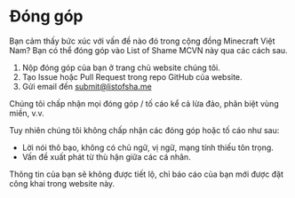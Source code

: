 # Đóng góp
Bạn cảm thấy bức xúc với vấn đề nào đó trong cộng đồng Minecraft Việt Nam? Bạn có thể đóng góp vào List of Shame MCVN này qua các cách sau.

1. Nộp đóng góp của bạn ở trang chủ website chúng tôi.
2. Tạo Issue hoặc Pull Request trong repo GitHub của website.
3. Gửi email đến submit@listofsha.me

Chúng tôi chấp nhận mọi đóng góp / tố cáo kể cả lừa đảo, phân biệt vùng miền, v.v. 

Tuy nhiên chúng tôi không chấp nhận các đóng góp hoặc tố cáo như sau:
- Lời nói thô bạo, không có chủ ngữ, vị ngữ, mạng tính thiếu tôn trọng.
- Vấn đề xuất phát từ thù hận giữa các cá nhân.

Thông tin của bạn sẽ không được tiết lộ, chỉ báo cáo của bạn mới được đặt công khai trong website này.